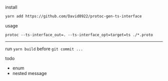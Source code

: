 install

```bash
yarn add https://github.com/David0922/protoc-gen-ts-interface
```

usage

```
protoc --ts-interface_out=. --ts-interface_opt=target=ts ./*.proto
```

---

run `yarn build` before `git commit ...`

todo

- enum
- nested message
